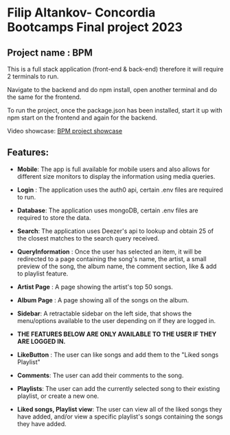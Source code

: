 # Filip Altankov- Concordia Bootcamps Final project 2023

## Project name : BPM

This is a full stack application (front-end & back-end) therefore it will require 2 terminals to run.

Navigate to the backend and do npm install, open another terminal and do the same for the frontend.

To run the project, once the package.json has been installed, start it up with npm start on the frontend and again for the backend.

Video showcase: [BPM project showcase](someplace.com)

## Features:

- **Mobile**: The app is full available for mobile users and also allows for different size monitors to display the information using media queries.
- **Login** : The application uses the auth0 api, certain .env files are required to run.
- **Database**: The application uses mongoDB, certain .env files are required to store the data.
- **Search**: The application uses Deezer's api to lookup and obtain 25 of the closest matches to the search query received.
- **QueryInformation** : Once the user has selected an item, it will be redirected to a page containing the song's name, the artist, a small preview of the song, the album name, the comment section, like & add to playlist feature.
- **Artist Page** : A page showing the artist's top 50 songs.
- **Album Page** : A page showing all of the songs on the album.
- **Sidebar**: A retractable sidebar on the left side, that shows the menu/options available to the user depending on if they are logged in.

- **THE FEATURES BELOW ARE ONLY AVAILABLE TO THE USER IF THEY ARE LOGGED IN.**

- **LikeButton** : The user can like songs and add them to the "Liked songs Playlist"
- **Comments**: The user can add their comments to the song.
- **Playlists**: The user can add the currently selected song to their existing playlist, or create a new one.
- **Liked songs, Playlist view**: The user can view all of the liked songs they have added, and/or view a specific playlist's songs containing the songs they have added.
